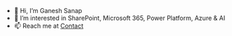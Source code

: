 - 👋 Hi, I’m Ganesh Sanap
- 👀 I’m interested in SharePoint, Microsoft 365, Power Platform, Azure & AI
- 📫 Reach me at [Contact](https://ganeshsanapblogs.wordpress.com/contact/)

<!--- - 🌱 I’m currently learning ... -->
<!--- - 💞️ I’m looking to collaborate on ... -->

<!---
ganesh-sanap/ganesh-sanap is a ✨ special ✨ repository because its `README.md` (this file) appears on your GitHub profile.
You can click the Preview link to take a look at your changes.
--->

